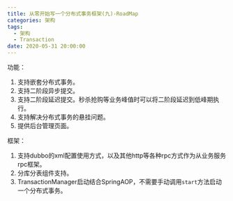 ```yaml
---
title: 从零开始写一个分布式事务框架(九)-RoadMap
categories: 架构
tags:
  - 架构
  - Transaction
date: 2020-05-31 20:00:00
---
```





功能：

1. 支持嵌套分布式事务。
2. 支持二阶段异步提交。
3. 支持二阶段延迟提交。秒杀抢购等业务峰值时可以将二阶段延迟到低峰期执行。
4. 支持解决分布式事务的悬挂问题。
5. 提供后台管理页面。



框架：

1. 支持dubbo的xml配置使用方式，以及其他http等各种rpc方式作为从业务服务rpc框架。
2. 分库分表组件支持。
3. TransactionManager启动结合SpringAOP，不需要手动调用`start`方法启动一个分布式事务。



